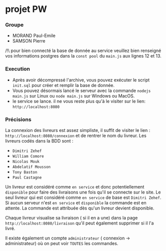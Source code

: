 # projet PW

### Groupe

- MORAND Paul-Emile
- SAMSON Pierre

/!\ pour bien connecté la base de donnée au service veuillez bien renseigné vos
informations postgres dans la `const pool` du `main.js` aux lignes 12 et 13.
### Execution
- Après avoir décompressé l'archive, vous pouvez exécuter le script `init.sql` pour créer 
et remplir la base de donnée.
- Vous pouvez désormais lancé le serveur avec la commande `nodejs main.js` sur Linux ou
`node main.js` sur Windows ou MacOS.
- le service se lance. il ne vous reste plus qu'à le visiter sur le lien: 
`http://localhost:8080`

### Précisions
La connexion des livreurs est assez simpliste, il suffit de visiter le lien : `http://localhost:8080/connexion` et de rentrer le nom du livreur.
Les livreurs codés dans la BDD sont : 
- `Dimitri Zehef`
- `William Comore`
- `Nicolas Mouk`
- `Abdelatif Mousson`
- `Tony Baston`
- `Paul Castagne`

Un livreur est considéré comme `en service` et donc potentiellement `disponible` pour
faire des livraisons une fois qu'il se connecte sur le site.
Le seul livreur qui est considéré comme `en service` de base est `Dimitri Zehef`.
Si aucun serveur n'est `en service` et `disponible` la commande est en attente.
La commande est attribuée dès qu'un livreur devient disponible.

Chaque livreur visualise sa livraison ( si il en a une) dans la page `http://localhost:8080/livraison`
qu'il peut également supprimer si il l'a livré.

Il existe également un compte `administrateur` ( connexion -> administrateur) où on peut voir 
`TOUTES` les commandes.
